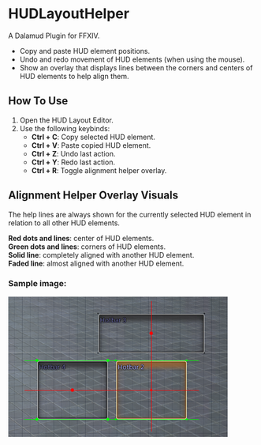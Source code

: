 # HUDLayoutHelper

A Dalamud Plugin for FFXIV. 

- Copy and paste HUD element positions.
- Undo and redo movement of HUD elements (when using the mouse).
- Show an overlay that displays lines between the corners and centers of HUD elements to help align them. 

## How To Use
1. Open the HUD Layout Editor.
2. Use the following keybinds:
	- **Ctrl + C**: Copy selected HUD element.
	- **Ctrl + V**: Paste copied HUD element.
	- **Ctrl + Z**: Undo last action.
	- **Ctrl + Y**: Redo last action.
	- **Ctrl + R**: Toggle alignment helper overlay.

## Alignment Helper Overlay Visuals
The help lines are always shown for the currently selected HUD element in relation to all other HUD elements. 

**Red dots and lines**: center of HUD elements.  
**Green dots and lines**: corners of HUD elements.  
**Solid line**: completely aligned with another HUD element.  
**Faded line**: almost aligned with another HUD element.

### Sample image: 
![Alignment Overlay](./HUDLayoutHelper/images/alignment_lines.png)
